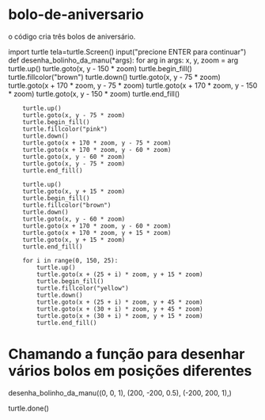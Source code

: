 # bolo-de-aniversario
o código cria três bolos de aniversário.  

import turtle
tela=turtle.Screen()
input("precione ENTER para continuar")
def desenha_bolinho_da_manu(*args):
    for arg in args:
        x, y, zoom = arg
        turtle.up()
        turtle.goto(x, y - 150 * zoom)
        turtle.begin_fill()
        turtle.fillcolor("brown")
        turtle.down()
        turtle.goto(x, y - 75 * zoom)
        turtle.goto(x + 170 * zoom, y - 75 * zoom)
        turtle.goto(x + 170 * zoom, y - 150 * zoom)
        turtle.goto(x, y - 150 * zoom)
        turtle.end_fill()

        turtle.up()
        turtle.goto(x, y - 75 * zoom)
        turtle.begin_fill()
        turtle.fillcolor("pink")
        turtle.down()
        turtle.goto(x + 170 * zoom, y - 75 * zoom)
        turtle.goto(x + 170 * zoom, y - 60 * zoom)
        turtle.goto(x, y - 60 * zoom)
        turtle.goto(x, y - 75 * zoom)
        turtle.end_fill()

        turtle.up()
        turtle.goto(x, y + 15 * zoom)
        turtle.begin_fill()
        turtle.fillcolor("brown")
        turtle.down()
        turtle.goto(x, y - 60 * zoom)
        turtle.goto(x + 170 * zoom, y - 60 * zoom)
        turtle.goto(x + 170 * zoom, y + 15 * zoom)
        turtle.goto(x, y + 15 * zoom)
        turtle.end_fill()

        for i in range(0, 150, 25):
            turtle.up()
            turtle.goto(x + (25 + i) * zoom, y + 15 * zoom)
            turtle.begin_fill()
            turtle.fillcolor("yellow")
            turtle.down()
            turtle.goto(x + (25 + i) * zoom, y + 45 * zoom)
            turtle.goto(x + (30 + i) * zoom, y + 45 * zoom)
            turtle.goto(x + (30 + i) * zoom, y + 15 * zoom)
            turtle.end_fill()       
# Chamando a função para desenhar vários bolos em posições diferentes 
desenha_bolinho_da_manu((0, 0, 1), (200, -200, 0.5), (-200, 200, 1),)


turtle.done()
